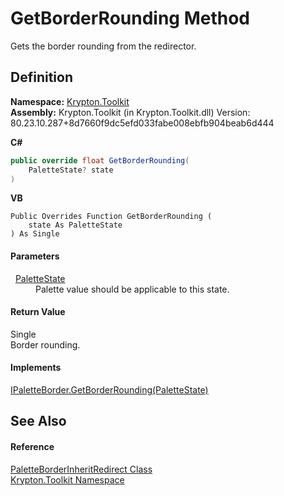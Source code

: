 # GetBorderRounding Method


Gets the border rounding from the redirector.



## Definition
**Namespace:** <a href="79d2eac2-21f4-54ff-7552-b20c33c30600.md">Krypton.Toolkit</a>  
**Assembly:** Krypton.Toolkit (in Krypton.Toolkit.dll) Version: 80.23.10.287+8d7660f9dc5efd033fabe008ebfb904beab6d444

**C#**
``` C#
public override float GetBorderRounding(
	PaletteState? state
)
```
**VB**
``` VB
Public Overrides Function GetBorderRounding ( 
	state As PaletteState
) As Single
```



#### Parameters
<dl><dt>  <a href="93e626cd-00cf-240e-06c6-ab4d47e982ba.md">PaletteState</a></dt><dd>Palette value should be applicable to this state.</dd></dl>

#### Return Value
Single  
Border rounding.

#### Implements
<a href="642062d5-23f2-37d3-6d9a-222c0f8da33a.md">IPaletteBorder.GetBorderRounding(PaletteState)</a>  


## See Also


#### Reference
<a href="32964b67-f363-f9a0-4165-4d8b1474a1e0.md">PaletteBorderInheritRedirect Class</a>  
<a href="79d2eac2-21f4-54ff-7552-b20c33c30600.md">Krypton.Toolkit Namespace</a>  
